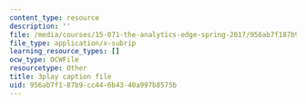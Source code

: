 ```yaml
---
content_type: resource
description: ''
file: /media/courses/15-071-the-analytics-edge-spring-2017/956ab7f187b9cc446b4340a997b8575b_wT3Y2K-fxXw.srt
file_type: application/x-subrip
learning_resource_types: []
ocw_type: OCWFile
resourcetype: Other
title: 3play caption file
uid: 956ab7f1-87b9-cc44-6b43-40a997b8575b
---
```

